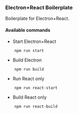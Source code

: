 ### Electron+React Boilerplate

Boilerplate for Electron+React.

#### Available commands

- Start Electron+React
```
	npm run start
```
- Build Electron
```
	npm run build
```
- Run React only
```
	npm run react-start
```
- Build React only
```
	npm run react-build
```